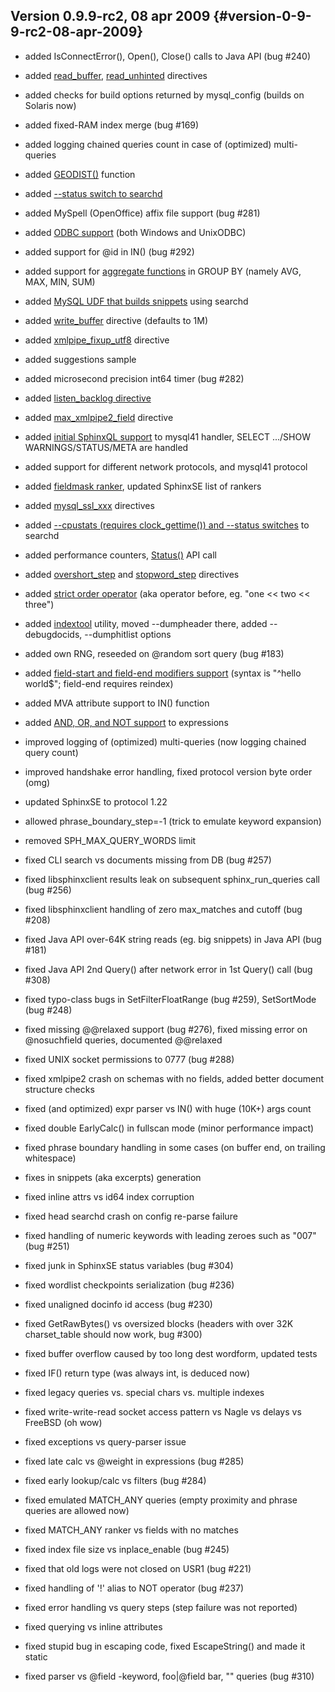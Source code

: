 ## Version 0.9.9-rc2, 08 apr 2009 {#version-0-9-9-rc2-08-apr-2009}

*   added IsConnectError(), Open(), Close() calls to Java API (bug #240)

*   added [read_buffer](../searchd_program_configuration_options/readbuffer.md), [read_unhinted](../searchd_program_configuration_options/readunhinted.md) directives

*   added checks for build options returned by mysql_config (builds on Solaris now)

*   added fixed-RAM index merge (bug #169)

*   added logging chained queries count in case of (optimized) multi-queries

*   added [GEODIST()](../5_searching/sorting_modes.md#sph-sort-expr-mode) function

*   added [--status switch to searchd](../searchd_command_reference.md)

*   added MySpell (OpenOffice) affix file support (bug #281)

*   added [ODBC support](../data_source_configuration_options/odbcdsn.md) (both Windows and UnixODBC)

*   added support for @id in IN() (bug #292)

*   added support for [aggregate functions](../general_query_settings/setselect.md) in GROUP BY (namely AVG, MAX, MIN, SUM)

*   added [MySQL UDF that builds snippets](../building_snippets_excerpts_via_mysql.md) using searchd

*   added [write_buffer](../indexer_program_configuration_options/writebuffer.md) directive (defaults to 1M)

*   added [xmlpipe_fixup_utf8](../data_source_configuration_options/xmlpipefixup_utf8.md) directive

*   added suggestions sample

*   added microsecond precision int64 timer (bug #282)

*   added [listen_backlog directive](../searchd_program_configuration_options/listenbacklog.md)

*   added [max_xmlpipe2_field](../indexer_program_configuration_options/maxxmlpipe2_field.md) directive

*   added [initial SphinxQL support](../mysql_protocol_support_and_sphinxql.md) to mysql41 handler, SELECT .../SHOW WARNINGS/STATUS/META are handled

*   added support for different network protocols, and mysql41 protocol

*   added [fieldmask ranker](../full-text_search_query_settings/setrankingmode.md), updated SphinxSE list of rankers

*   added [mysql_ssl_xxx](../data_source_configuration_options/mysqlssl_cert_,_mysqlssl_key_,_mysqlssl_ca.md) directives

*   added [--cpustats (requires clock_gettime()) and --status switches](../searchd_command_reference.md) to searchd

*   added performance counters, [Status()](../additional_functionality/status.md) API call

*   added [overshort_step](../index_configuration_options/overshortstep.md) and [stopword_step](../index_configuration_options/stopwordstep.md) directives

*   added [strict order operator](../extended_query_syntax.md) (aka operator before, eg. &quot;one &lt;&lt; two &lt;&lt; three&quot;)

*   added [indextool](../indextool_command_reference.md) utility, moved --dumpheader there, added --debugdocids, --dumphitlist options

*   added own RNG, reseeded on @random sort query (bug #183)

*   added [field-start and field-end modifiers support](../extended_query_syntax.md) (syntax is &quot;^hello world$&quot;; field-end requires reindex)

*   added MVA attribute support to IN() function

*   added [AND, OR, and NOT support](../5_searching/sorting_modes.md#sph-sort-expr-mode) to expressions

*   improved logging of (optimized) multi-queries (now logging chained query count)

*   improved handshake error handling, fixed protocol version byte order (omg)

*   updated SphinxSE to protocol 1.22

*   allowed phrase_boundary_step=-1 (trick to emulate keyword expansion)

*   removed SPH_MAX_QUERY_WORDS limit

*   fixed CLI search vs documents missing from DB (bug #257)

*   fixed libsphinxclient results leak on subsequent sphinx_run_queries call (bug #256)

*   fixed libsphinxclient handling of zero max_matches and cutoff (bug #208)

*   fixed Java API over-64K string reads (eg. big snippets) in Java API (bug #181)

*   fixed Java API 2nd Query() after network error in 1st Query() call (bug #308)

*   fixed typo-class bugs in SetFilterFloatRange (bug #259), SetSortMode (bug #248)

*   fixed missing @@relaxed support (bug #276), fixed missing error on @nosuchfield queries, documented @@relaxed

*   fixed UNIX socket permissions to 0777 (bug #288)

*   fixed xmlpipe2 crash on schemas with no fields, added better document structure checks

*   fixed (and optimized) expr parser vs IN() with huge (10K+) args count

*   fixed double EarlyCalc() in fullscan mode (minor performance impact)

*   fixed phrase boundary handling in some cases (on buffer end, on trailing whitespace)

*   fixes in snippets (aka excerpts) generation

*   fixed inline attrs vs id64 index corruption

*   fixed head searchd crash on config re-parse failure

*   fixed handling of numeric keywords with leading zeroes such as &quot;007&quot; (bug #251)

*   fixed junk in SphinxSE status variables (bug #304)

*   fixed wordlist checkpoints serialization (bug #236)

*   fixed unaligned docinfo id access (bug #230)

*   fixed GetRawBytes() vs oversized blocks (headers with over 32K charset_table should now work, bug #300)

*   fixed buffer overflow caused by too long dest wordform, updated tests

*   fixed IF() return type (was always int, is deduced now)

*   fixed legacy queries vs. special chars vs. multiple indexes

*   fixed write-write-read socket access pattern vs Nagle vs delays vs FreeBSD (oh wow)

*   fixed exceptions vs query-parser issue

*   fixed late calc vs @weight in expressions (bug #285)

*   fixed early lookup/calc vs filters (bug #284)

*   fixed emulated MATCH_ANY queries (empty proximity and phrase queries are allowed now)

*   fixed MATCH_ANY ranker vs fields with no matches

*   fixed index file size vs inplace_enable (bug #245)

*   fixed that old logs were not closed on USR1 (bug #221)

*   fixed handling of &#039;!&#039; alias to NOT operator (bug #237)

*   fixed error handling vs query steps (step failure was not reported)

*   fixed querying vs inline attributes

*   fixed stupid bug in escaping code, fixed EscapeString() and made it static

*   fixed parser vs @field -keyword, foo|@field bar, &quot;&quot; queries (bug #310)